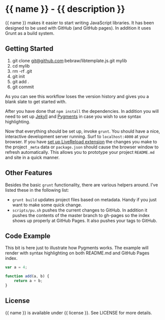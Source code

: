 # {{ name }} - {{ description }}

{{ name }} makes it easier to start writing JavaScript libraries. It has been
designed to be used with GitHub (and GitHub pages). In addition it uses Grunt
as a build system.

## Getting Started

1. git clone git@github.com:bebraw/libtemplate.js.git mylib
2. cd mylib
3. rm -rf .git
4. git init
5. git add .
6. git commit

As you can see this workflow loses the version history and gives you a blank
slate to get started with.

After you have done that `npm install` the dependencies. In addition you will
need to set up [Jekyll](https://github.com/mojombo/jekyll) and
[Pygments](http://pygments.org/) in case you wish to use syntax highlighting.

Now that everything should be set up, invoke `grunt`. You should have a nice,
interactive development server running. Surf to `localhost:4000` at your browser.
If you have [set up LiveReload 
extension](http://feedback.livereload.com/knowledgebase/articles/86242-how-do-i-install-and-use-the-browser-extensions-)
the changes you make to the project `_meta` data or `package.json` should cause
the browser window to refresh automatically. This allows you to prototype your
project `README.md` and site in a quick manner.

## Other Features

Besides the basic `grunt` functionality, there are various helpers around. I've
listed these in the following list:

* `grunt build` updates project files based on metadata. Handy if you just
want to make some quick change.
* `scripts/pu.sh` pushes the current changes to GitHub. In addition it pushes
the contents of the master branch to gh-pages so the index shows up properly at
GitHub Pages. It also pushes your tags to GitHub.

## Code Example

This bit is here just to illustrate how Pygments works. The example will render
with syntax highlighting on both README.md and GitHub Pages index.

``` js
var a = 4;

function add(a, b) {
    return a + b;
}
```

## License

{{ name }} is available under {{ license }}. See LICENSE for more details.
